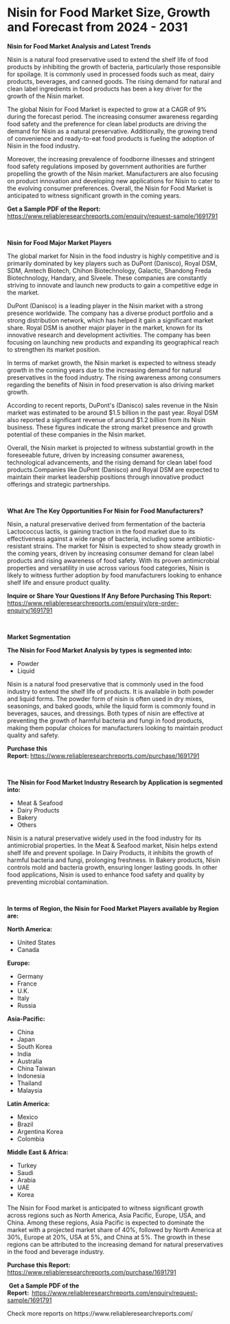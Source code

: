 <p><h1>Nisin for Food Market Size, Growth and Forecast from 2024 - 2031</h1></p><p><strong>Nisin for Food Market Analysis and Latest Trends</strong></p>
<p><p>Nisin is a natural food preservative used to extend the shelf life of food products by inhibiting the growth of bacteria, particularly those responsible for spoilage. It is commonly used in processed foods such as meat, dairy products, beverages, and canned goods. The rising demand for natural and clean label ingredients in food products has been a key driver for the growth of the Nisin market.</p><p>The global Nisin for Food Market is expected to grow at a CAGR of 9% during the forecast period. The increasing consumer awareness regarding food safety and the preference for clean label products are driving the demand for Nisin as a natural preservative. Additionally, the growing trend of convenience and ready-to-eat food products is fueling the adoption of Nisin in the food industry.</p><p>Moreover, the increasing prevalence of foodborne illnesses and stringent food safety regulations imposed by government authorities are further propelling the growth of the Nisin market. Manufacturers are also focusing on product innovation and developing new applications for Nisin to cater to the evolving consumer preferences. Overall, the Nisin for Food Market is anticipated to witness significant growth in the coming years.</p></p>
<p><strong>Get a Sample PDF of the Report:&nbsp;</strong> <a href="https://www.reliableresearchreports.com/enquiry/request-sample/1691791">https://www.reliableresearchreports.com/enquiry/request-sample/1691791</a></p>
<p>&nbsp;</p>
<p><strong>Nisin for Food Major Market Players</strong></p>
<p><p>The global market for Nisin in the food industry is highly competitive and is primarily dominated by key players such as DuPont (Danisco), Royal DSM, SDM, Amtech Biotech, Chihon Biotechnology, Galactic, Shandong Freda Biotechnology, Handary, and Siveele. These companies are constantly striving to innovate and launch new products to gain a competitive edge in the market.</p><p>DuPont (Danisco) is a leading player in the Nisin market with a strong presence worldwide. The company has a diverse product portfolio and a strong distribution network, which has helped it gain a significant market share. Royal DSM is another major player in the market, known for its innovative research and development activities. The company has been focusing on launching new products and expanding its geographical reach to strengthen its market position.</p><p>In terms of market growth, the Nisin market is expected to witness steady growth in the coming years due to the increasing demand for natural preservatives in the food industry. The rising awareness among consumers regarding the benefits of Nisin in food preservation is also driving market growth.</p><p>According to recent reports, DuPont's (Danisco) sales revenue in the Nisin market was estimated to be around $1.5 billion in the past year. Royal DSM also reported a significant revenue of around $1.2 billion from its Nisin business. These figures indicate the strong market presence and growth potential of these companies in the Nisin market.</p><p>Overall, the Nisin market is projected to witness substantial growth in the foreseeable future, driven by increasing consumer awareness, technological advancements, and the rising demand for clean label food products.Companies like DuPont (Danisco) and Royal DSM are expected to maintain their market leadership positions through innovative product offerings and strategic partnerships.</p></p>
<p>&nbsp;</p>
<p><strong>What Are The Key Opportunities For Nisin for Food Manufacturers?</strong></p>
<p><p>Nisin, a natural preservative derived from fermentation of the bacteria Lactococcus lactis, is gaining traction in the food market due to its effectiveness against a wide range of bacteria, including some antibiotic-resistant strains. The market for Nisin is expected to show steady growth in the coming years, driven by increasing consumer demand for clean label products and rising awareness of food safety. With its proven antimicrobial properties and versatility in use across various food categories, Nisin is likely to witness further adoption by food manufacturers looking to enhance shelf life and ensure product quality.</p></p>
<p><strong>Inquire or Share Your Questions If Any Before Purchasing This Report:</strong> <a href="https://www.reliableresearchreports.com/enquiry/pre-order-enquiry/1691791">https://www.reliableresearchreports.com/enquiry/pre-order-enquiry/1691791</a></p>
<p>&nbsp;</p>
<p><strong>Market Segmentation</strong></p>
<p><strong>The Nisin for Food Market Analysis by types is segmented into:</strong></p>
<p><ul><li>Powder</li><li>Liquid</li></ul></p>
<p><p>Nisin is a natural food preservative that is commonly used in the food industry to extend the shelf life of products. It is available in both powder and liquid forms. The powder form of nisin is often used in dry mixes, seasonings, and baked goods, while the liquid form is commonly found in beverages, sauces, and dressings. Both types of nisin are effective at preventing the growth of harmful bacteria and fungi in food products, making them popular choices for manufacturers looking to maintain product quality and safety.</p></p>
<p><strong>Purchase this Report:&nbsp;</strong><a href="https://www.reliableresearchreports.com/purchase/1691791">https://www.reliableresearchreports.com/purchase/1691791</a></p>
<p>&nbsp;</p>
<p><strong>The Nisin for Food Market Industry Research by Application is segmented into:</strong></p>
<p><ul><li>Meat & Seafood</li><li>Dairy Products</li><li>Bakery</li><li>Others</li></ul></p>
<p><p>Nisin is a natural preservative widely used in the food industry for its antimicrobial properties. In the Meat & Seafood market, Nisin helps extend shelf life and prevent spoilage. In Dairy Products, it inhibits the growth of harmful bacteria and fungi, prolonging freshness. In Bakery products, Nisin controls mold and bacteria growth, ensuring longer lasting goods. In other food applications, Nisin is used to enhance food safety and quality by preventing microbial contamination.</p></p>
<p>&nbsp;</p>
<p><strong>In terms of Region, the Nisin for Food Market Players available by Region are:</strong></p>
<p>
    <p> <strong> North America: </strong>
        <ul>
            <li>United States</li>
            <li>Canada</li>
        </ul>
        </p> 
    <p> <strong> Europe: </strong>
        <ul>
            <li>Germany</li>
            <li>France</li>
            <li>U.K.</li>
            <li>Italy</li>
            <li>Russia</li>
        </ul>
        </p> 
    <p> <strong> Asia-Pacific: </strong>
        <ul>
            <li>China</li>
            <li>Japan</li>
            <li>South Korea</li>
            <li>India</li>
            <li>Australia</li>
            <li>China Taiwan</li>
            <li>Indonesia</li>
            <li>Thailand</li>
            <li>Malaysia</li>
        </ul>
        </p> 
    <p> <strong> Latin America: </strong>
        <ul>
            <li>Mexico</li>
            <li>Brazil</li>
            <li>Argentina Korea</li>
            <li>Colombia</li>
        </ul>
        </p> 
    <p> <strong> Middle East & Africa: </strong>
        <ul>
            <li>Turkey</li>
            <li>Saudi</li>
            <li>Arabia</li>
            <li>UAE</li>
            <li>Korea</li>
        </ul>
    </p>
    </p>
<p><p>The Nisin for Food market is anticipated to witness significant growth across regions such as North America, Asia Pacific, Europe, USA, and China. Among these regions, Asia Pacific is expected to dominate the market with a projected market share of 40%, followed by North America at 30%, Europe at 20%, USA at 5%, and China at 5%. The growth in these regions can be attributed to the increasing demand for natural preservatives in the food and beverage industry.</p></p>
<p><strong>Purchase this Report: </strong><a href="https://www.reliableresearchreports.com/purchase/1691791">https://www.reliableresearchreports.com/purchase/1691791</a></p>
<p>&nbsp;<strong>Get a Sample PDF of the Report:&nbsp;&nbsp;</strong><a href="https://www.reliableresearchreports.com/enquiry/request-sample/1691791">https://www.reliableresearchreports.com/enquiry/request-sample/1691791</a></p>
<p><strong></strong></p>
<p>Check more reports on https://www.reliableresearchreports.com/</p>